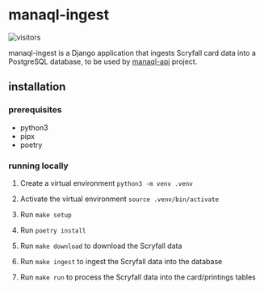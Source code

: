 # manaql-ingest

![visitors](https://img.shields.io/endpoint?url=https://vu-mi.com/api/v1/views?id=jcserv/manaql-ingest)

manaql-ingest is a Django application that ingests Scryfall card data into a PostgreSQL database, to be used by [manaql-api](https://github.com/jcserv/manaql) project.

## installation

### prerequisites
- python3
- pipx
- poetry

### running locally
1. Create a virtual environment
`python3 -m venv .venv`

2. Activate the virtual environment
`source .venv/bin/activate`

3. Run `make setup`
4. Run `poetry install`
5. Run `make download` to download the Scryfall data
6. Run `make ingest` to ingest the Scryfall data into the database
7. Run `make run` to process the Scryfall data into the card/printings tables
